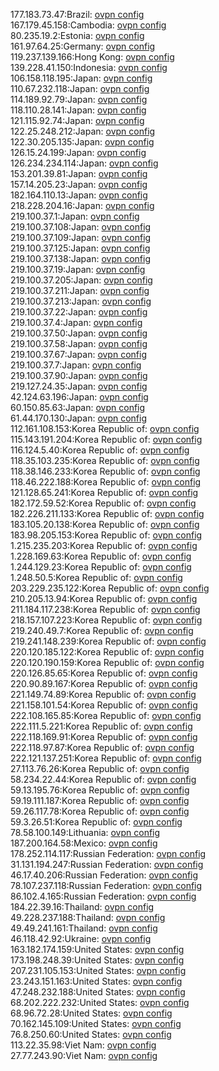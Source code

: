 177.183.73.47:Brazil: [ovpn config](vpn/177_183_73_47.ovpn)  
167.179.45.158:Cambodia: [ovpn config](vpn/167_179_45_158.ovpn)  
80.235.19.2:Estonia: [ovpn config](vpn/80_235_19_2.ovpn)  
161.97.64.25:Germany: [ovpn config](vpn/161_97_64_25.ovpn)  
119.237.139.166:Hong Kong: [ovpn config](vpn/119_237_139_166.ovpn)  
139.228.41.150:Indonesia: [ovpn config](vpn/139_228_41_150.ovpn)  
106.158.118.195:Japan: [ovpn config](vpn/106_158_118_195.ovpn)  
110.67.232.118:Japan: [ovpn config](vpn/110_67_232_118.ovpn)  
114.189.92.79:Japan: [ovpn config](vpn/114_189_92_79.ovpn)  
118.110.28.141:Japan: [ovpn config](vpn/118_110_28_141.ovpn)  
121.115.92.74:Japan: [ovpn config](vpn/121_115_92_74.ovpn)  
122.25.248.212:Japan: [ovpn config](vpn/122_25_248_212.ovpn)  
122.30.205.135:Japan: [ovpn config](vpn/122_30_205_135.ovpn)  
126.15.24.199:Japan: [ovpn config](vpn/126_15_24_199.ovpn)  
126.234.234.114:Japan: [ovpn config](vpn/126_234_234_114.ovpn)  
153.201.39.81:Japan: [ovpn config](vpn/153_201_39_81.ovpn)  
157.14.205.23:Japan: [ovpn config](vpn/157_14_205_23.ovpn)  
182.164.110.13:Japan: [ovpn config](vpn/182_164_110_13.ovpn)  
218.228.204.16:Japan: [ovpn config](vpn/218_228_204_16.ovpn)  
219.100.37.1:Japan: [ovpn config](vpn/219_100_37_1.ovpn)  
219.100.37.108:Japan: [ovpn config](vpn/219_100_37_108.ovpn)  
219.100.37.109:Japan: [ovpn config](vpn/219_100_37_109.ovpn)  
219.100.37.125:Japan: [ovpn config](vpn/219_100_37_125.ovpn)  
219.100.37.138:Japan: [ovpn config](vpn/219_100_37_138.ovpn)  
219.100.37.19:Japan: [ovpn config](vpn/219_100_37_19.ovpn)  
219.100.37.205:Japan: [ovpn config](vpn/219_100_37_205.ovpn)  
219.100.37.211:Japan: [ovpn config](vpn/219_100_37_211.ovpn)  
219.100.37.213:Japan: [ovpn config](vpn/219_100_37_213.ovpn)  
219.100.37.22:Japan: [ovpn config](vpn/219_100_37_22.ovpn)  
219.100.37.4:Japan: [ovpn config](vpn/219_100_37_4.ovpn)  
219.100.37.50:Japan: [ovpn config](vpn/219_100_37_50.ovpn)  
219.100.37.58:Japan: [ovpn config](vpn/219_100_37_58.ovpn)  
219.100.37.67:Japan: [ovpn config](vpn/219_100_37_67.ovpn)  
219.100.37.7:Japan: [ovpn config](vpn/219_100_37_7.ovpn)  
219.100.37.90:Japan: [ovpn config](vpn/219_100_37_90.ovpn)  
219.127.24.35:Japan: [ovpn config](vpn/219_127_24_35.ovpn)  
42.124.63.196:Japan: [ovpn config](vpn/42_124_63_196.ovpn)  
60.150.85.63:Japan: [ovpn config](vpn/60_150_85_63.ovpn)  
61.44.170.130:Japan: [ovpn config](vpn/61_44_170_130.ovpn)  
112.161.108.153:Korea Republic of: [ovpn config](vpn/112_161_108_153.ovpn)  
115.143.191.204:Korea Republic of: [ovpn config](vpn/115_143_191_204.ovpn)  
116.124.5.40:Korea Republic of: [ovpn config](vpn/116_124_5_40.ovpn)  
118.35.103.235:Korea Republic of: [ovpn config](vpn/118_35_103_235.ovpn)  
118.38.146.233:Korea Republic of: [ovpn config](vpn/118_38_146_233.ovpn)  
118.46.222.188:Korea Republic of: [ovpn config](vpn/118_46_222_188.ovpn)  
121.128.65.241:Korea Republic of: [ovpn config](vpn/121_128_65_241.ovpn)  
182.172.59.52:Korea Republic of: [ovpn config](vpn/182_172_59_52.ovpn)  
182.226.211.133:Korea Republic of: [ovpn config](vpn/182_226_211_133.ovpn)  
183.105.20.138:Korea Republic of: [ovpn config](vpn/183_105_20_138.ovpn)  
183.98.205.153:Korea Republic of: [ovpn config](vpn/183_98_205_153.ovpn)  
1.215.235.203:Korea Republic of: [ovpn config](vpn/1_215_235_203.ovpn)  
1.228.169.63:Korea Republic of: [ovpn config](vpn/1_228_169_63.ovpn)  
1.244.129.23:Korea Republic of: [ovpn config](vpn/1_244_129_23.ovpn)  
1.248.50.5:Korea Republic of: [ovpn config](vpn/1_248_50_5.ovpn)  
203.229.235.122:Korea Republic of: [ovpn config](vpn/203_229_235_122.ovpn)  
210.205.13.94:Korea Republic of: [ovpn config](vpn/210_205_13_94.ovpn)  
211.184.117.238:Korea Republic of: [ovpn config](vpn/211_184_117_238.ovpn)  
218.157.107.223:Korea Republic of: [ovpn config](vpn/218_157_107_223.ovpn)  
219.240.49.7:Korea Republic of: [ovpn config](vpn/219_240_49_7.ovpn)  
219.241.148.239:Korea Republic of: [ovpn config](vpn/219_241_148_239.ovpn)  
220.120.185.122:Korea Republic of: [ovpn config](vpn/220_120_185_122.ovpn)  
220.120.190.159:Korea Republic of: [ovpn config](vpn/220_120_190_159.ovpn)  
220.126.85.65:Korea Republic of: [ovpn config](vpn/220_126_85_65.ovpn)  
220.90.89.167:Korea Republic of: [ovpn config](vpn/220_90_89_167.ovpn)  
221.149.74.89:Korea Republic of: [ovpn config](vpn/221_149_74_89.ovpn)  
221.158.101.54:Korea Republic of: [ovpn config](vpn/221_158_101_54.ovpn)  
222.108.165.85:Korea Republic of: [ovpn config](vpn/222_108_165_85.ovpn)  
222.111.5.221:Korea Republic of: [ovpn config](vpn/222_111_5_221.ovpn)  
222.118.169.91:Korea Republic of: [ovpn config](vpn/222_118_169_91.ovpn)  
222.118.97.87:Korea Republic of: [ovpn config](vpn/222_118_97_87.ovpn)  
222.121.137.251:Korea Republic of: [ovpn config](vpn/222_121_137_251.ovpn)  
27.113.76.26:Korea Republic of: [ovpn config](vpn/27_113_76_26.ovpn)  
58.234.22.44:Korea Republic of: [ovpn config](vpn/58_234_22_44.ovpn)  
59.13.195.76:Korea Republic of: [ovpn config](vpn/59_13_195_76.ovpn)  
59.19.111.187:Korea Republic of: [ovpn config](vpn/59_19_111_187.ovpn)  
59.26.117.78:Korea Republic of: [ovpn config](vpn/59_26_117_78.ovpn)  
59.3.26.51:Korea Republic of: [ovpn config](vpn/59_3_26_51.ovpn)  
78.58.100.149:Lithuania: [ovpn config](vpn/78_58_100_149.ovpn)  
187.200.164.58:Mexico: [ovpn config](vpn/187_200_164_58.ovpn)  
178.252.114.117:Russian Federation: [ovpn config](vpn/178_252_114_117.ovpn)  
31.131.194.247:Russian Federation: [ovpn config](vpn/31_131_194_247.ovpn)  
46.17.40.206:Russian Federation: [ovpn config](vpn/46_17_40_206.ovpn)  
78.107.237.118:Russian Federation: [ovpn config](vpn/78_107_237_118.ovpn)  
86.102.4.165:Russian Federation: [ovpn config](vpn/86_102_4_165.ovpn)  
184.22.39.16:Thailand: [ovpn config](vpn/184_22_39_16.ovpn)  
49.228.237.188:Thailand: [ovpn config](vpn/49_228_237_188.ovpn)  
49.49.241.161:Thailand: [ovpn config](vpn/49_49_241_161.ovpn)  
46.118.42.92:Ukraine: [ovpn config](vpn/46_118_42_92.ovpn)  
163.182.174.159:United States: [ovpn config](vpn/163_182_174_159.ovpn)  
173.198.248.39:United States: [ovpn config](vpn/173_198_248_39.ovpn)  
207.231.105.153:United States: [ovpn config](vpn/207_231_105_153.ovpn)  
23.243.151.163:United States: [ovpn config](vpn/23_243_151_163.ovpn)  
47.248.232.188:United States: [ovpn config](vpn/47_248_232_188.ovpn)  
68.202.222.232:United States: [ovpn config](vpn/68_202_222_232.ovpn)  
68.96.72.28:United States: [ovpn config](vpn/68_96_72_28.ovpn)  
70.162.145.109:United States: [ovpn config](vpn/70_162_145_109.ovpn)  
76.8.250.60:United States: [ovpn config](vpn/76_8_250_60.ovpn)  
113.22.35.98:Viet Nam: [ovpn config](vpn/113_22_35_98.ovpn)  
27.77.243.90:Viet Nam: [ovpn config](vpn/27_77_243_90.ovpn)  
